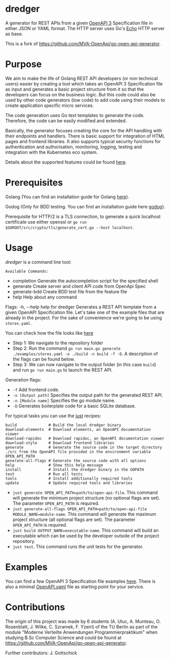# dredger

A generator for REST APIs from a given <a href="https://www.openapis.org/">OpenAPI 3</a> Specification file in either JSON or YAML format. The HTTP server uses Go's <a href="https://echo.labstack.com/">Echo</a> HTTP server as base.

This is a fork of https://github.com/MVA-OpenApi/go-open-api-generator.

# Purpose

We aim to make the life of Golang REST API developers (or non technical users) easier by creating a tool which takes an OpenAPI 3 Specification file as input and generates a basic project structure from it so that the developers can focus on the business logic. But this code could also be used by other code generators (low code) to add code using their models to create application specific micro services.

The code generation uses Go text templates to generate the code. Therefore, the code can be easily modified and extended.

Basically, the generator focuses creating the core for the API handling with their endpoints and handlers. There is basic support for integration of HTML pages and frontend libraries. It also supports typical security functions for authentication and authorisation, monitoring, logging, testing and integration with the Kubernetes eco system.

Details about the supported features could be found [here](./Features.md).

# Prerequisites

Golang (You can find an installation guide for Golang <a href="https://go.dev/">here</a>).

Godog (Only for BDD testing. You can find an installation guide here [godog](https://github.com/cucumber/godog)).

Prerequisite for HTTP/2 is a TLS connection, to generate a quick localhost certificate use either openssl or `go run $GOROOT/src/crypto/tls/generate_cert.go --host localhost`.

# Usage

_dredger_ is a command line tool:

    Available Commands:

-   completion Generate the autocompletion script for the specified shell
-   generate Create server and client API code from OpenApi Spec
-   generate-bdd Create BDD test file from the feature file
-   help Help about any command

Flags:
-h, --help help for dredger
Generates a REST API template from a given OpenAPI Specification file. Let's take one of the example files that are already in the project. For the sake of convenience we're going to be using `stores.yaml`.

You can check how the file looks like <a href="./examples/stores.yaml">here</a></br>

-   Step 1: We navigate to the repository folder
-   Step 2: Run the command `go run main.go generate ./examples/stores.yaml -o ./build -n build -f -D`. A description of the flags can be found below.
-   Step 3: We can now navigate to the output folder (in this case `build`) and run `go run main.go` to launch the REST API.

Generation flags:

-   `-f`               Add frontend code.
-   `-o [Output path]` Specifies the output path for the generated REST API.
-   `-n [Module name]` Specifies the go module name.
-   `-D`               Generates boilerplate code for a basic SQLite database.

For typical tasks you can use the [just](https://just.systems/man/en/) recipes:

    build              # Build the local dredger binary
    download-elements  # Download elements, an OpenAPI documentation viewer
    download-rapidoc   # Download rapidoc, an OpenAPI documentation viewer
    download-style     # Download frontend libraries
    generate           # Generate the source code in the target directory ./src from the OpenAPI file provided in the environment variable OPEN_API_PATH
    generate-all-flags # Generate the source code with all options
    help               # Show this help message
    install            # Install the dredger binary in the GOPATH
    test               # Run all tests
    tools              # Install additionally required tools
    update             # Update required tools and libraries

-   `just generate OPEN_API_PATH=path/to/open-api-file`. This command will generate the minimum project structure (no optional flags are set). The parameter `OPEN_API_PATH` is required.
-   `just generate-all-flags OPEN_API_PATH=path/to/open-api-file MODULE_NAME=module-name`. This command will generate the maximum project structure (all optional flags are set). The parameter `OPEN_API_PATH` is required.
-   `just build OUTPUT_NAME=executable-name`. This command will build an executable which can be used by the developer outside of the project repository.
-   `just test`. This command runs the unit tests for the generator.

# Examples

You can find a few OpenAPI 3 Specification file examples [here](./examples). There is also a minimal [OpenAPI.yaml](./examples/OpenAPI.yaml.min-example) file as starting point for your service.

# Contributions

The origin of this project was made by 6 students (A. Uluc, A. Munteau, O. Rosenblatt, J. Wilke, C. Szramek, F. Yzeiri) of the TU Berlin as part of the module "Moderne Verteilte Anwendungen Programmierpraktikum" when studying B.Sc Computer Science and could be found at https://github.com/MVA-OpenApi/go-open-api-generator.

Further contributors: J. Gottschick
